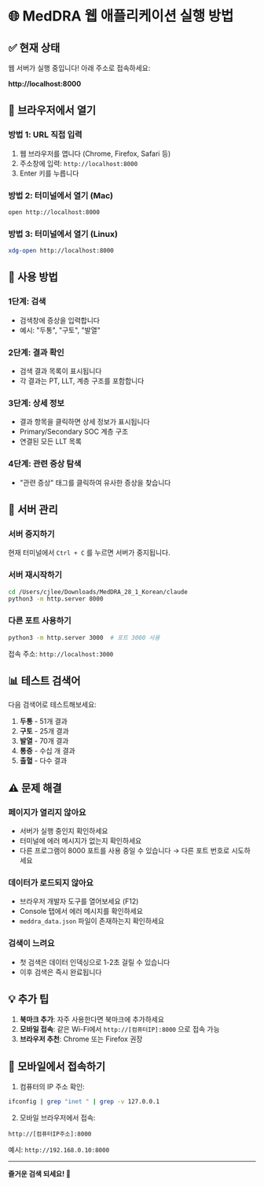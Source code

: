 # 🌐 MedDRA 웹 애플리케이션 실행 방법

## ✅ 현재 상태

웹 서버가 실행 중입니다! 아래 주소로 접속하세요:

**http://localhost:8000**

## 🚀 브라우저에서 열기

### 방법 1: URL 직접 입력
1. 웹 브라우저를 엽니다 (Chrome, Firefox, Safari 등)
2. 주소창에 입력: `http://localhost:8000`
3. Enter 키를 누릅니다

### 방법 2: 터미널에서 열기 (Mac)
```bash
open http://localhost:8000
```

### 방법 3: 터미널에서 열기 (Linux)
```bash
xdg-open http://localhost:8000
```

## 🎯 사용 방법

### 1단계: 검색
- 검색창에 증상을 입력합니다
- 예시: "두통", "구토", "발열"

### 2단계: 결과 확인
- 검색 결과 목록이 표시됩니다
- 각 결과는 PT, LLT, 계층 구조를 포함합니다

### 3단계: 상세 정보
- 결과 항목을 클릭하면 상세 정보가 표시됩니다
- Primary/Secondary SOC 계층 구조
- 연결된 모든 LLT 목록

### 4단계: 관련 증상 탐색
- "관련 증상" 태그를 클릭하여 유사한 증상을 찾습니다

## 🔧 서버 관리

### 서버 중지하기
현재 터미널에서 `Ctrl + C` 를 누르면 서버가 중지됩니다.

### 서버 재시작하기
```bash
cd /Users/cjlee/Downloads/MedDRA_28_1_Korean/claude
python3 -m http.server 8000
```

### 다른 포트 사용하기
```bash
python3 -m http.server 3000  # 포트 3000 사용
```
접속 주소: `http://localhost:3000`

## 📊 테스트 검색어

다음 검색어로 테스트해보세요:

1. **두통** - 51개 결과
2. **구토** - 25개 결과
3. **발열** - 70개 결과
4. **통증** - 수십 개 결과
5. **출혈** - 다수 결과

## ⚠️ 문제 해결

### 페이지가 열리지 않아요
- 서버가 실행 중인지 확인하세요
- 터미널에 에러 메시지가 없는지 확인하세요
- 다른 프로그램이 8000 포트를 사용 중일 수 있습니다
  → 다른 포트 번호로 시도하세요

### 데이터가 로드되지 않아요
- 브라우저 개발자 도구를 열어보세요 (F12)
- Console 탭에서 에러 메시지를 확인하세요
- `meddra_data.json` 파일이 존재하는지 확인하세요

### 검색이 느려요
- 첫 검색은 데이터 인덱싱으로 1-2초 걸릴 수 있습니다
- 이후 검색은 즉시 완료됩니다

## 💡 추가 팁

1. **북마크 추가**: 자주 사용한다면 북마크에 추가하세요
2. **모바일 접속**: 같은 Wi-Fi에서 `http://[컴퓨터IP]:8000` 으로 접속 가능
3. **브라우저 추천**: Chrome 또는 Firefox 권장

## 📱 모바일에서 접속하기

1. 컴퓨터의 IP 주소 확인:
```bash
ifconfig | grep "inet " | grep -v 127.0.0.1
```

2. 모바일 브라우저에서 접속:
```
http://[컴퓨터IP주소]:8000
```

예시: `http://192.168.0.10:8000`

---

**즐거운 검색 되세요! 🎉**
